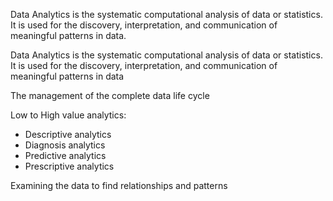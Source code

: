 Data Analytics is the systematic computational analysis of data or statistics. It is used for the discovery, interpretation, and communication of meaningful patterns in data.

Data Analytics is the systematic computational analysis of data or statistics. It is used for the discovery, interpretation, and communication of meaningful patterns in data

The management of the complete data life cycle

Low to High value analytics:
- Descriptive analytics
- Diagnosis analytics
- Predictive analytics
- Prescriptive analytics

Examining the data to find relationships and patterns